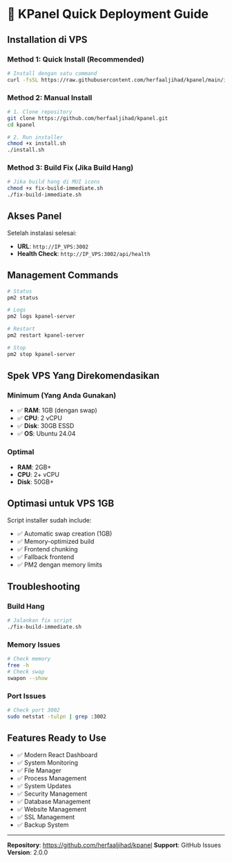 # 🚀 KPanel Quick Deployment Guide

## Installation di VPS

### Method 1: Quick Install (Recommended)

```bash
# Install dengan satu command
curl -fsSL https://raw.githubusercontent.com/herfaaljihad/kpanel/main/install.sh | bash
```

### Method 2: Manual Install

```bash
# 1. Clone repository
git clone https://github.com/herfaaljihad/kpanel.git
cd kpanel

# 2. Run installer
chmod +x install.sh
./install.sh
```

### Method 3: Build Fix (Jika Build Hang)

```bash
# Jika build hang di MUI icons
chmod +x fix-build-immediate.sh
./fix-build-immediate.sh
```

## Akses Panel

Setelah instalasi selesai:
- **URL**: `http://IP_VPS:3002`
- **Health Check**: `http://IP_VPS:3002/api/health`

## Management Commands

```bash
# Status
pm2 status

# Logs
pm2 logs kpanel-server

# Restart
pm2 restart kpanel-server

# Stop
pm2 stop kpanel-server
```

## Spek VPS Yang Direkomendasikan

### Minimum (Yang Anda Gunakan)
- ✅ **RAM**: 1GB (dengan swap)
- ✅ **CPU**: 2 vCPU
- ✅ **Disk**: 30GB ESSD
- ✅ **OS**: Ubuntu 24.04

### Optimal
- **RAM**: 2GB+
- **CPU**: 2+ vCPU  
- **Disk**: 50GB+

## Optimasi untuk VPS 1GB

Script installer sudah include:
- ✅ Automatic swap creation (1GB)
- ✅ Memory-optimized build
- ✅ Frontend chunking
- ✅ Fallback frontend
- ✅ PM2 dengan memory limits

## Troubleshooting

### Build Hang
```bash
# Jalankan fix script
./fix-build-immediate.sh
```

### Memory Issues
```bash
# Check memory
free -h
# Check swap
swapon --show
```

### Port Issues
```bash
# Check port 3002
sudo netstat -tulpn | grep :3002
```

## Features Ready to Use

- ✅ Modern React Dashboard
- ✅ System Monitoring
- ✅ File Manager
- ✅ Process Management
- ✅ System Updates
- ✅ Security Management
- ✅ Database Management
- ✅ Website Management
- ✅ SSL Management
- ✅ Backup System

---

**Repository**: https://github.com/herfaaljihad/kpanel
**Support**: GitHub Issues
**Version**: 2.0.0